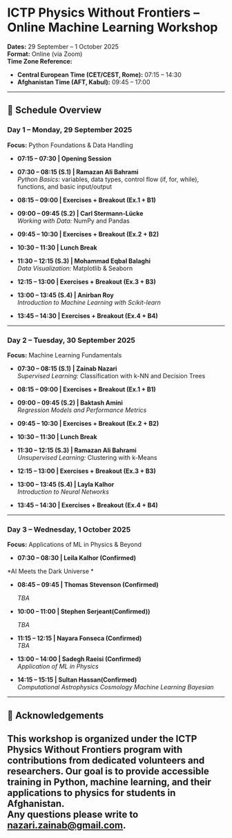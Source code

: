 # ICTP Physics Without Frontiers – Online Machine Learning Workshop  
**Dates:** 29 September – 1 October 2025  
**Format:** Online (via Zoom)  
**Time Zone Reference:**  
- **Central European Time (CET/CEST, Rome):** 07:15 – 14:30  
- **Afghanistan Time (AFT, Kabul):** 09:45 – 17:00  

---

## 📅 Schedule Overview  

### **Day 1 – Monday, 29 September 2025**  
**Focus:** Python Foundations & Data Handling  

- **07:15 – 07:30 | Opening Session**  

- **07:30 – 08:15 (S.1) | Ramazan Ali Bahrami**  
  *Python Basics:* variables, data types, control flow (if, for, while), functions, and basic input/output  

- **08:15 – 09:00 | Exercises + Breakout (Ex.1 + B1)**  

- **09:00 – 09:45 (S.2) | Carl Stermann-Lücke**  
  *Working with Data:* NumPy and Pandas  

- **09:45 – 10:30 | Exercises + Breakout (Ex.2 + B2)**  

- **10:30 – 11:30 | Lunch Break**  

- **11:30 – 12:15 (S.3) | Mohammad Eqbal Balaghi**  
  *Data Visualization:* Matplotlib & Seaborn  

- **12:15 – 13:00 | Exercises + Breakout (Ex.3 + B3)**  

- **13:00 – 13:45 (S.4) | Anirban Roy**  
  *Introduction to Machine Learning with Scikit-learn*  

- **13:45 – 14:30 | Exercises + Breakout (Ex.4 + B4)**  

---

### **Day 2 – Tuesday, 30 September 2025**  
**Focus:** Machine Learning Fundamentals  

- **07:30 – 08:15 (S.1) | Zainab Nazari**  
  *Supervised Learning:* Classification with k-NN and Decision Trees  

- **08:15 – 09:00 | Exercises + Breakout (Ex.1 + B1)**  

- **09:00 – 09:45 (S.2) | Baktash Amini**  
  *Regression Models and Performance Metrics*  

- **09:45 – 10:30 | Exercises + Breakout (Ex.2 + B2)**  

- **10:30 – 11:30 | Lunch Break**  

- **11:30 – 12:15 (S.3) | Ramazan Ali Bahrami**  
  *Unsupervised Learning:* Clustering with k-Means  

- **12:15 – 13:00 | Exercises + Breakout (Ex.3 + B3)**  

- **13:00 – 13:45 (S.4) | Layla Kalhor**  
  *Introduction to Neural Networks*  

- **13:45 – 14:30 | Exercises + Breakout (Ex.4 + B4)**  

---

### **Day 3 – Wednesday, 1 October 2025**  
**Focus:** Applications of ML in Physics & Beyond  


- **07:30 – 08:30 | Leila Kalhor (Confirmed)**

 *AI Meets the Dark Universe *
 
- **08:45 – 09:45 | Thomas Stevenson (Confirmed)**

  *TBA*

- **10:00 – 11:00 | Stephen Serjeant(Confirmed))**

  *TBA*

- **11:15 – 12:15 | Nayara Fonseca (Confirmed)**  
  *TBA*

- **13:00 – 14:00 | Sadegh Raeisi (Confirmed)**  
  *Application of ML in Physics*  

- **14:15 – 15:15 | Sultan Hassan(Confirmed)**  
  *Computational Astrophysics Cosmology Machine Learning Bayesian*  



---

## 🙏 Acknowledgements

This workshop is organized under the **ICTP Physics Without Frontiers program** with contributions from dedicated volunteers and researchers. Our goal is to provide accessible training in Python, machine learning, and their applications to physics for students in Afghanistan.  
Any questions please write to nazari.zainab@gmail.com.
---
